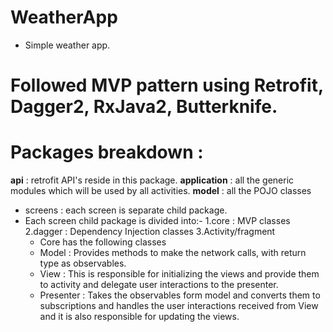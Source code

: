 # WeatherApp
* Simple weather app.

# Followed MVP pattern using Retrofit, Dagger2, RxJava2, Butterknife.

# Packages breakdown :
**api** : retrofit API's reside in this package.
**application** : all the generic modules which will be used by all activities.
**model** : all the POJO classes 

- screens : each screen is separate child package.
- Each screen child package is divided into:- 
1.core : MVP classes
2.dagger : Dependency Injection classes
3.Activity/fragment
  - Core has the following classes
  - Model : Provides methods to make the network calls, with return type as observables.
  - View :  This is responsible for initializing the views and provide them to activity and delegate user interactions to the             presenter.
  - Presenter : Takes the observables form model and converts them to subscriptions and handles the user interactions received                 from View  and it is also responsible for updating the views.

